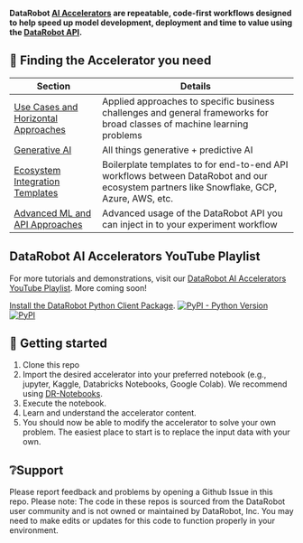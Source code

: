 **DataRobot [AI Accelerators](https://www.datarobot.com/aiaccelerators/) are repeatable, code-first workflows designed to help speed up model development, deployment and time to value using the [DataRobot API](https://datarobot-public-api-client.readthedocs-hosted.com/en/latest-release/).**

## 🤔 Finding the Accelerator you need
| Section | Details |
|---|---|
| [Use Cases and Horizontal Approaches](https://github.com/datarobot-community/ai-accelerators/blob/main/use_cases_and_horizontal_approaches) | Applied approaches to specific business challenges and general frameworks for broad classes of machine learning problems |
| [Generative AI](https://github.com/datarobot-community/ai-accelerators/blob/main/generative_ai) | All things generative + predictive AI |
| [Ecosystem Integration Templates](https://github.com/datarobot-community/ai-accelerators/blob/main/ecosystem_integration_templates) | Boilerplate templates to for end-to-end API workflows between DataRobot and our ecosystem partners like Snowflake, GCP, Azure, AWS, etc. |
| [Advanced ML and API Approaches](https://github.com/datarobot-community/ai-accelerators/blob/main/advanced_ml_and_api_approaches) | Advanced usage of the DataRobot API you can inject in to your experiment workflow   |

## DataRobot AI Accelerators YouTube Playlist
For more tutorials and demonstrations, visit our [DataRobot AI Accelerators YouTube Playlist](https://www.youtube.com/playlist?list=PLe-6XGmzriIhoP4o8q_SapBTQJstLIRTY). More coming soon!

[Install the DataRobot Python Client Package](https://pypi.org/project/datarobot/).
<a href="https://pypi.org/project/datarobot/"><img alt="PyPI - Python Version" src="https://img.shields.io/pypi/pyversions/datarobot"></a>
<a href="https://pypi.org/project/datarobot/"><img alt="PyPI" src="https://img.shields.io/pypi/v/datarobot?label=Release"></a>


## 🚀 Getting started

1. Clone this repo
2. Import the desired accelerator into your preferred notebook (e.g., jupyter, Kaggle, Databricks Notebooks, Google Colab). We recommend using [DR-Notebooks](https://www.datarobot.com/platform/notebooks/).
3. Execute the notebook.
4. Learn and understand the accelerator content.
4. You should now be able to modify the accelerator to solve your own problem. The easiest place to start is to replace the input data with your own.

## ❔Support
Please report feedback and problems by opening a Github Issue in this repo.
Please note: The code in these repos is sourced from the DataRobot user community and is not owned or maintained by DataRobot, Inc. You may need to make edits or updates for this code to function properly in your environment.
